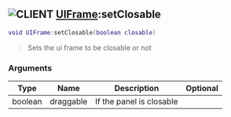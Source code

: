 ## ![](images/client.png "CLIENT") [UIFrame](ui_frame):setClosable

```lua
void UIFrame:setClosable(boolean closable)
```

> Sets the ui frame to be closable or not

### Arguments

| Type    | Name      | Description              | Optional |
| ------- | --------- | ------------------------ | -------: |
| boolean | draggable | If the panel is closable |          |
